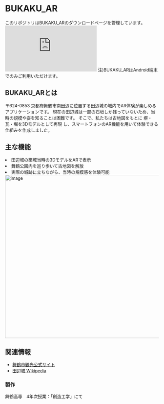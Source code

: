 # BUKAKU_AR
このリポジトリはBUKAKU_ARのダウンロードページを管理しています。
![ダウンロードページ](https://rokuta-kaoru.github.io/AR_application/pages/downloadpage.html)
注)BUKAKU_ARはAndroid端末でのみご利用いただけます。

## BUKAKU_ARとは
〒624-0853 京都府舞鶴市南田辺に位置する田辺城の城内でAR体験が楽しめるアプリケーションです。
現在の田辺城は一部の石垣しか残っていないため、当時の規模や姿を知ることは困難です。
そこで、私たちは古地図をもとに 塀・瓦・堀を3Dモデルとして再現 し、スマートフォンのAR機能を用いて体験できる仕組みを作成しました。

## 主な機能
<li>田辺城の築城当時の3DモデルをARで表示</li>
<li>舞鶴公園内を巡り歩いて古地図を解放</li>
<li>実際の城跡に立ちながら、当時の規模感を体験可能</li>

<img width="800" height="533" alt="image" src="https://github.com/user-attachments/assets/af32b0d1-7051-4c8e-903f-e2d85c36f6a0" />

## 関連情報
- [舞鶴市観光公式サイト](https://www.city.maizuru.kyoto.jp/)
- [田辺城 Wikipedia](https://www.city.maizuru.kyoto.jp/)

### 製作
舞鶴高専　4年次授業：「創造工学」にて
